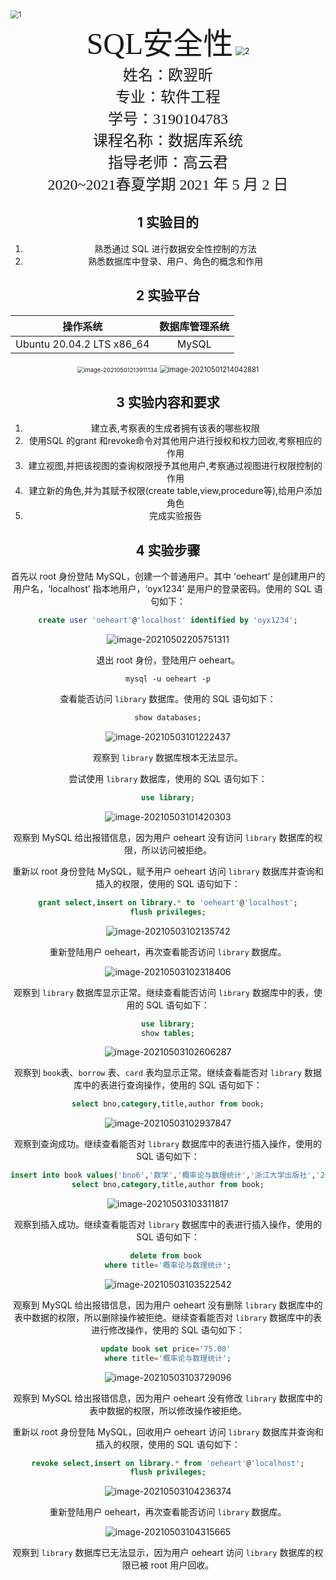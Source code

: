 



<img src="picture/1.png" alt="1" style="zoom:80%;" />



<center><font face="Time News Roman" size="18">SQL</font><font face="黑体" size="20">安全性</font>



<img src="picture/2.png" alt="2" style="zoom:90%;" />



<center>
    <font face="楷体" size="5">姓名：欧翌昕</font>
</center>

<center>
    <font face="楷体" size="5">专业：软件工程</font>
</center>

<center>
    <font face="楷体" size="5">学号：3190104783</font>
</center>

<center>
    <font face="楷体" size="5">课程名称：数据库系统</font>
</center>

<center>
    <font face="楷体" size="5">指导老师：高云君</font>
</center>


<center>
    </font><font face="黑体" size="5">2020~2021春夏学期 2021 年 5 月 2 日</font>
</center>


## 1 实验目的

1. 熟悉通过 SQL 进行数据安全性控制的方法
2. 熟悉数据库中登录、用户、角色的概念和作用

## 2 实验平台

|         操作系统          | 数据库管理系统 |
| :-----------------------: | :------------: |
| Ubuntu 20.04.2 LTS x86_64 |     MySQL      |

<img src="picture/image-20210501213911134.png" alt="image-20210501213911134" style="zoom: 67%;" />

<img src="picture/image-20210501214042881.png" alt="image-20210501214042881" style="zoom:80%;" />

## 3 实验内容和要求

1. 建立表,考察表的生成者拥有该表的哪些权限
2. 使用SQL 的grant 和revoke命令对其他用户进行授权和权力回收,考察相应的作用
3. 建立视图,并把该视图的查询权限授予其他用户,考察通过视图进行权限控制的作用
4. 建立新的角色,并为其赋予权限(create table,view,procedure等),给用户添加角色
5. 完成实验报告

## 4 实验步骤

首先以 root 身份登陆 MySQL，创建一个普通用户。其中 ‘oeheart’ 是创建用户的用户名，‘localhost’ 指本地用户，‘oyx1234’ 是用户的登录密码。使用的 SQL 语句如下：

```sql
create user 'oeheart'@'localhost' identified by 'oyx1234';
```

![image-20210502205751311](picture/image-20210502205751311.png)

退出 root 身份，登陆用户 oeheart。

```shell
mysql -u oeheart -p
```

查看能否访问 `library` 数据库。使用的 SQL 语句如下：

```sql
show databases;
```

![image-20210503101222437](picture/image-20210503101222437.png)

观察到 `library` 数据库根本无法显示。

尝试使用 `library` 数据库，使用的 SQL 语句如下：

```sql
use library;
```

![image-20210503101420303](picture/image-20210503101420303.png)

观察到 MySQL 给出报错信息，因为用户 oeheart 没有访问 `library` 数据库的权限，所以访问被拒绝。

重新以 root 身份登陆 MySQL，赋予用户 oeheart 访问 `library` 数据库并查询和插入的权限，使用的 SQL 语句如下：

```sql
grant select,insert on library.* to 'oeheart'@'localhost';
flush privileges;
```

![image-20210503102135742](picture/image-20210503102135742.png)

重新登陆用户 oeheart，再次查看能否访问 `library` 数据库。

![image-20210503102318406](picture/image-20210503102318406.png)

观察到 `library` 数据库显示正常。继续查看能否访问 `library` 数据库中的表，使用的 SQL 语句如下：

```sql
use library;
show tables;
```

![image-20210503102606287](picture/image-20210503102606287.png)

观察到 `book`表、`borrow` 表、`card` 表均显示正常。继续查看能否对 `library` 数据库中的表进行查询操作，使用的 SQL 语句如下：

```sql
select bno,category,title,author from book;
```

![image-20210503102937847](picture/image-20210503102937847.png)

观察到查询成功。继续查看能否对 `library` 数据库中的表进行插入操作，使用的 SQL 语句如下：

```sql
insert into book values('bno6','数学','概率论与数理统计','浙江大学出版社','2012','吴国桢','25.80','15','7');
select bno,category,title,author from book;
```

![image-20210503103311817](picture/image-20210503103311817.png)

观察到插入成功。继续查看能否对 `library` 数据库中的表进行插入操作，使用的 SQL 语句如下：

```sql
delete from book 
where title='概率论与数理统计';
```

![image-20210503103522542](picture/image-20210503103522542.png)

观察到 MySQL 给出报错信息，因为用户 oeheart 没有删除 `library` 数据库中的表中数据的权限，所以删除操作被拒绝。继续查看能否对 `library` 数据库中的表进行修改操作，使用的 SQL 语句如下：

```sql
update book set price='75.00' 
where title='概率论与数理统计';
```

![image-20210503103729096](picture/image-20210503103729096.png)

观察到 MySQL 给出报错信息，因为用户 oeheart 没有修改 `library` 数据库中的表中数据的权限，所以修改操作被拒绝。

重新以 root 身份登陆 MySQL，回收用户 oeheart 访问 `library` 数据库并查询和插入的权限，使用的 SQL 语句如下：

```sql
revoke select,insert on library.* from 'oeheart'@'localhost';
flush privileges;
```

![image-20210503104236374](picture/image-20210503104236374.png)

重新登陆用户 oeheart，再次查看能否访问 `library` 数据库。

![image-20210503104315665](picture/image-20210503104315665.png)

观察到 `library` 数据库已无法显示，因为用户 oeheart 访问 `library` 数据库的权限已被 root 用户回收。